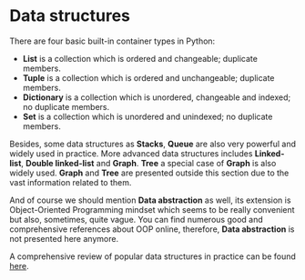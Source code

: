 # Data structures

There are four basic built-in container types in Python:

* **List** is a collection which is ordered and changeable; duplicate members.
* **Tuple** is a collection which is ordered and unchangeable; duplicate members.
* **Dictionary** is a collection which is unordered, changeable and indexed; no duplicate members.
* **Set** is a collection which is unordered and unindexed; no duplicate members.

Besides, some data structures as **Stacks**, **Queue** are also very powerful and widely used in practice. More advanced data structures includes **Linked-list**, **Double linked-list** and **Graph**. **Tree** a special case of **Graph** is also widely used. **Graph** and **Tree** are presented outside this section due to the vast information related to them.

And of course we should mention **Data abstraction** as well, its extension is Object-Oriented Programming mindset which seems to be really convenient but also, sometimes, quite vague. You can find numerous good and comprehensive references about OOP online, therefore, **Data abstraction** is not presented here anymore.

A comprehensive review of popular data structures in practice can be found [here](https://en.wikipedia.org/wiki/List_of_data_structures).
